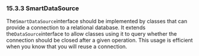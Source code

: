 ### 15.3.3 SmartDataSource

The`SmartDataSource`interface should be implemented by classes that can provide a connection to a relational database. It extends the`DataSource`interface to allow classes using it to query whether the connection should be closed after a given operation. This usage is efficient when you know that you will reuse a connection.

